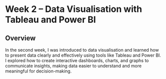 # Week 2 – Data Visualisation with Tableau and Power BI

## Overview
In the second week, I was introduced to data visualisation and learned how to present data clearly and effectively using tools like Tableau and Power BI. I explored how to create interactive dashboards, charts, and graphs to communicate insights, making data easier to understand and more meaningful for decision-making.
